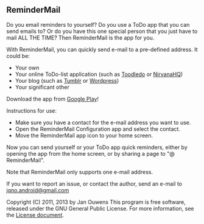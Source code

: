 ReminderMail
------------

Do you email reminders to yourself? Do you use a ToDo app that you can send emails to? Or do you have this one special person that you just have to mail ALL THE TIME? Then ReminderMail is the app for you.

With ReminderMail, you can quickly send e-mail to a pre-defined address. It could be:

* Your own
* Your online ToDo-list application (such as [Toodledo](http://www.toodledo.com) or [NirvanaHQ](http://www.nirvanahq.com))
* Your blog (such as [Tumblr](http://www.tumblr.com/docs/nl/email_publishing) or [Wordpress](http://codex.wordpress.org/Post_to_your_blog_using_email))
* Your significant other

Download the app from [Google Play](https://play.google.com/store/apps/details?id=nl.jqno.remindermail)!

Instructions for use:

* Make sure you have a contact for the e-mail address you want to use.
* Open the ReminderMail Configuration app and select the contact.
* Move the ReminderMail app icon to your home screen.

Now you can send yourself or your ToDo app quick reminders, either by opening the app from the home screen, or by sharing a page to "@ ReminderMail".

Note that ReminderMail only supports one e-mail address.

If you want to report an issue, or contact the author, send an e-mail to jqno.android@gmail.com

Copyright (C) 2011, 2013 by Jan Ouwens
This program is free software, released under the GNU General Public License.
For more information, see the [License document](https://raw.github.com/jqno/remindermail/master/COPYING).
